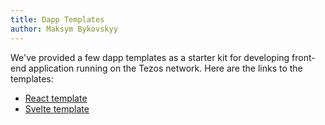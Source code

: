 ```yaml
---
title: Dapp Templates
author: Maksym Bykovskyy
---
```


We've provided a few dapp templates as a starter kit for developing front-end application running on the Tezos network. Here are the links to the templates:

- [React template](https://github.com/mavryk-network/mavryk-taquito-react-template) 
- [Svelte template](https://github.com/mavryk-network/mavryk-taquito-svelte-template) 

